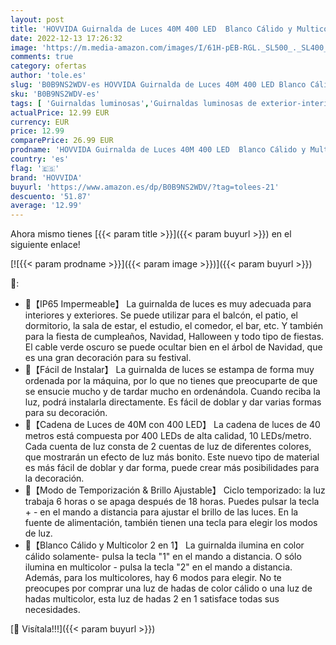 ```yaml
---
layout: post
title: 'HOVVIDA Guirnalda de Luces 40M 400 LED  Blanco Cálido y Multicolor 2 en 1 31V Cadena de Luces para Navidad IP65 Impermeable  6 Modos de Luz  con Remoto Control para Navidad  Cumpleaños  Festival'
date: 2022-12-13 17:26:32
image: 'https://m.media-amazon.com/images/I/61H-pEB-RGL._SL500_._SL400_.jpg'
comments: true
category: ofertas
author: 'tole.es'
slug: 'B0B9NS2WDV-es HOVVIDA Guirnalda de Luces 40M 400 LED Blanco Cálido y...'
sku: 'B0B9NS2WDV-es'
tags: [ 'Guirnaldas luminosas','Guirnaldas luminosas de exterior-interior','Iluminación','hovvida','navidad','🇪🇸', ]
actualPrice: 12.99 EUR
currency: EUR
price: 12.99
comparePrice: 26.99 EUR
prodname: 'HOVVIDA Guirnalda de Luces 40M 400 LED  Blanco Cálido y Multicolor 2 en 1 31V Cadena de Luces para Navidad IP65 Impermeable  6 Modos de Luz  con Remoto Control para Navidad  Cumpleaños  Festival'
country: 'es'
flag: '🇪🇸'
brand: 'HOVVIDA'
buyurl: 'https://www.amazon.es/dp/B0B9NS2WDV/?tag=tolees-21'
descuento: '51.87'
average: '12.99'
---
```


Ahora mismo tienes [{{< param title >}}]({{< param buyurl >}}) en el siguiente enlace!

[![{{< param prodname >}}]({{< param image >}})]({{< param buyurl >}})

🔎:

- 🎄【IP65 Impermeable】 La guirnalda de luces es muy adecuada para interiores y exteriores. Se puede utilizar para el balcón, el patio, el dormitorio, la sala de estar, el estudio, el comedor, el bar, etc. Y también para la fiesta de cumpleaños, Navidad, Halloween y todo tipo de fiestas. El cable verde oscuro se puede ocultar bien en el árbol de Navidad, que es una gran decoración para su festival.
- 🎄【Fácil de Instalar】 La guirnalda de luces se estampa de forma muy ordenada por la máquina, por lo que no tienes que preocuparte de que se ensucie mucho y de tardar mucho en ordenándola. Cuando reciba la luz, podrá instalarla directamente. Es fácil de doblar y dar varias formas para su decoración.
- 🎄【Cadena de Luces de 40M con 400 LED】 La cadena de luces de 40 metros está compuesta por 400 LEDs de alta calidad, 10 LEDs/metro. Cada cuenta de luz consta de 2 cuentas de luz de diferentes colores, que mostrarán un efecto de luz más bonito. Este nuevo tipo de material es más fácil de doblar y dar forma, puede crear más posibilidades para la decoración.
- 🎄【Modo de Temporización & Brillo Ajustable】 Ciclo temporizado: la luz trabaja 6 horas o se apaga después de 18 horas. Puedes pulsar la tecla + - en el mando a distancia para ajustar el brillo de las luces. En la fuente de alimentación, también tienen una tecla para elegir los modos de luz.
- 🎄【Blanco Cálido y Multicolor 2 en 1】 La guirnalda ilumina en color cálido solamente- pulsa la tecla "1" en el mando a distancia. O sólo ilumina en multicolor - pulsa la tecla "2" en el mando a distancia. Además, para los multicolores, hay 6 modos para elegir. No te preocupes por comprar una luz de hadas de color cálido o una luz de hadas multicolor, esta luz de hadas 2 en 1 satisface todas sus necesidades.

[🛒 Visítala!!!]({{< param buyurl >}})
